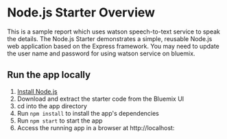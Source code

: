# Node.js Starter Overview
This is a sample report which uses watson speech-to-text service to speak the details.
The Node.js Starter demonstrates a simple, reusable Node.js web application based on the Express framework. You may need to update the user name and password for using watson service on bluemix.

## Run the app locally

1. [Install Node.js][]
2. Download and extract the starter code from the Bluemix UI
3. cd into the app directory
4. Run `npm install` to install the app's dependencies
5. Run `npm start` to start the app
6. Access the running app in a browser at http://localhost:<port>

[Install Node.js]: https://nodejs.org/en/download/
